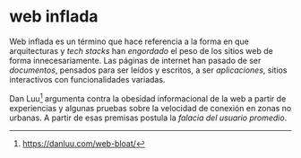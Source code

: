 # web inflada
Web inflada es un término que hace referencia a la forma en que arquitecturas y *tech stacks* han *engordado* el peso de los sitios web de forma innecesariamente. Las páginas de internet han pasado de ser *documentos*, pensados para ser leídos y escritos, a ser *aplicaciones*, sitios interactivos con funcionalidades variadas.

Dan Luu[^danluu1] argumenta contra la obesidad informacional de la web a partir de experiencias y algunas pruebas sobre la velocidad de conexión en zonas no urbanas. A partir de esas premisas postula la *falacia del usuario promedio*.

[^danluu1]: <https://danluu.com/web-bloat/>